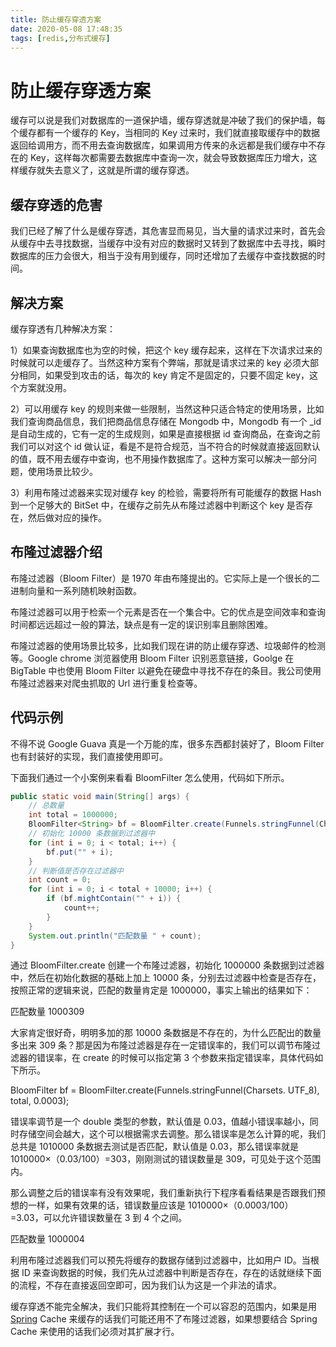 ```yaml
---
title: 防止缓存穿透方案
date: 2020-05-08 17:48:35
tags: [redis,分布式缓存]
---
```


# 防止缓存穿透方案

缓存可以说是我们对数据库的一道保护墙，缓存穿透就是冲破了我们的保护墙，每个缓存都有一个缓存的 Key，当相同的 Key 过来时，我们就直接取缓存中的数据返回给调用方，而不用去查询数据库，如果调用方传来的永远都是我们缓存中不存在的 Key，这样每次都需要去数据库中查询一次，就会导致数据库压力增大，这样缓存就失去意义了，这就是所谓的缓存穿透。

## 缓存穿透的危害

我们已经了解了什么是缓存穿透，其危害显而易见，当大量的请求过来时，首先会从缓存中去寻找数据，当缓存中没有对应的数据时又转到了数据库中去寻找，瞬时数据库的压力会很大，相当于没有用到缓存，同时还增加了去缓存中查找数据的时间。

<!--more-->

## 解决方案

缓存穿透有几种解决方案：

1）如果查询数据库也为空的时候，把这个 key 缓存起来，这样在下次请求过来的时候就可以走缓存了。当然这种方案有个弊端，那就是请求过来的 key 必须大部分相同，如果受到攻击的话，每次的 key 肯定不是固定的，只要不固定 key，这个方案就没用。

2）可以用缓存 key 的规则来做一些限制，当然这种只适合特定的使用场景，比如我们查询商品信息，我们把商品信息存储在 Mongodb 中，Mongodb 有一个 _id 是自动生成的，它有一定的生成规则，如果是直接根据 id 查询商品，在查询之前我们可以对这个 id 做认证，看是不是符合规范，当不符合的时候就直接返回默认的值，既不用去缓存中查询，也不用操作数据库了。这种方案可以解决一部分问题，使用场景比较少。

3）利用布隆过滤器来实现对缓存 key 的检验，需要将所有可能缓存的数据 Hash 到一个足够大的 BitSet 中，在缓存之前先从布隆过滤器中判断这个 key 是否存在，然后做对应的操作。

## 布隆过滤器介绍

布隆过滤器（Bloom Filter）是 1970 年由布隆提出的。它实际上是一个很长的二进制向量和一系列随机映射函数。

布隆过滤器可以用于检索一个元素是否在一个集合中。它的优点是空间效率和查询时间都远远超过一般的算法，缺点是有一定的误识别率且删除困难。

布隆过滤器的使用场景比较多，比如我们现在讲的防止缓存穿透、垃圾邮件的检测等。Google chrome 浏览器使用 Bloom Filter 识别恶意链接，Goolge 在 BigTable 中也使用 Bloom Filter 以避免在硬盘中寻找不存在的条目。我公司使用布隆过滤器来对爬虫抓取的 Url 进行重复检查等。

## 代码示例

不得不说 Google Guava 真是一个万能的库，很多东西都封装好了，Bloom Filter 也有封装好的实现，我们直接使用即可。

下面我们通过一个小案例来看看 BloomFilter 怎么使用，代码如下所示。

```java
public static void main(String[] args) {
    // 总数量
    int total = 1000000;
    BloomFilter<String> bf = BloomFilter.create(Funnels.stringFunnel(Charsets.UTF_8), total);
    // 初始化 10000 条数据到过滤器中
    for (int i = 0; i < total; i++) {
        bf.put("" + i);
    }
    // 判断值是否存在过滤器中
    int count = 0;
    for (int i = 0; i < total + 10000; i++) {
        if (bf.mightContain("" + i)) {
            count++;
        }
    }
    System.out.println("匹配数量 " + count);
}
```

通过 BloomFilter.create 创建一个布隆过滤器，初始化 1000000 条数据到过滤器中，然后在初始化数据的基础上加上 10000 条，分别去过滤器中检查是否存在，按照正常的逻辑来说，匹配的数量肯定是 1000000，事实上输出的结果如下：

匹配数量 1000309

大家肯定很好奇，明明多加的那 10000 条数据是不存在的，为什么匹配出的数量多出来 309 条？那是因为布隆过滤器是存在一定错误率的，我们可以调节布隆过滤器的错误率，在 create 的时候可以指定第 3 个参数来指定错误率，具体代码如下所示。

BloomFilter<String> bf = BloomFilter.create(Funnels.stringFunnel(Charsets. UTF_8), total, 0.0003);

错误率调节是一个 double 类型的参数，默认值是 0.03，值越小错误率越小，同时存储空间会越大，这个可以根据需求去调整。那么错误率是怎么计算的呢，我们总共是 1010000 条数据去测试是否匹配，默认值是 0.03，那么错误率就是 1010000×（0.03/100）=303，刚刚测试的错误数量是 309，可见处于这个范围内。

那么调整之后的错误率有没有效果呢，我们重新执行下程序看看结果是否跟我们预想的一样，如果有效果的话，错误数量应该是 1010000×（0.0003/100）=3.03，可以允许错误数量在 3 到 4 个之间。

匹配数量 1000004

利用布隆过滤器我们可以预先将缓存的数据存储到过滤器中，比如用户 ID。当根据 ID 来查询数据的时候，我们先从过滤器中判断是否存在，存在的话就继续下面的流程，不存在直接返回空即可，因为我们认为这是一个非法的请求。

缓存穿透不能完全解决，我们只能将其控制在一个可以容忍的范围内，如果是用 [Spring](http://c.biancheng.net/spring/) Cache 来缓存的话我们可能还用不了布隆过滤器，如果想要结合 Spring Cache 来使用的话我们必须对其扩展才行。